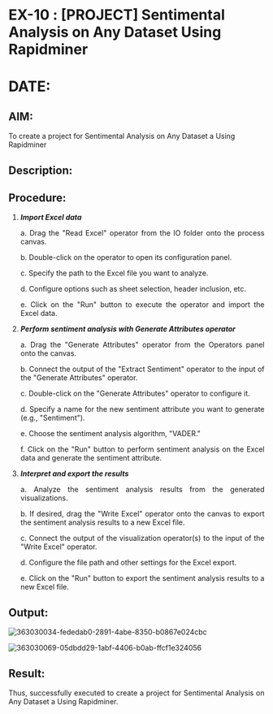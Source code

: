 # EX-10 : [PROJECT] Sentimental Analysis on Any Dataset Using Rapidminer
# DATE: 

## AIM: 
To create a project for Sentimental Analysis on Any Dataset a Using Rapidminer

## Description: 
<div align = "justify">

## Procedure:
1) ***Import Excel data***
    <p>a. Drag the "Read Excel" operator from the IO folder onto the process canvas.
    <p>b. Double-click on the operator to open its configuration panel.
    <p>c. Specify the path to the Excel file you want to analyze.
    <p>d. Configure options such as sheet selection, header inclusion, etc.
    <p>e. Click on the "Run" button to execute the operator and import the Excel data.
2) ***Perform sentiment analysis with Generate Attributes operator***
    <p>a. Drag the "Generate Attributes" operator from the Operators panel onto the canvas.
    <p>b. Connect the output of the "Extract Sentiment" operator to the input of the "Generate Attributes" operator.
    <p>c. Double-click on the "Generate Attributes" operator to configure it.
    <p>d. Specify a name for the new sentiment attribute you want to generate (e.g., "Sentiment").
    <p>e. Choose the sentiment analysis algorithm, "VADER."
    <p>f. Click on the "Run" button to perform sentiment analysis on the Excel data and generate the sentiment attribute.
3) ***Interpret and export the results***
    <p>a. Analyze the sentiment analysis results from the generated visualizations.
    <p>b. If desired, drag the "Write Excel" operator onto the canvas to export the sentiment analysis results to a new Excel file.
    <p>c. Connect the output of the visualization operator(s) to the input of the "Write Excel" operator.
    <p>d. Configure the file path and other settings for the Excel export.
    <p>e. Click on the "Run" button to export the sentiment analysis results to a new Excel file.

## Output:


![363030034-fededab0-2891-4abe-8350-b0867e024cbc](https://github.com/user-attachments/assets/8ee4165e-2073-4392-9347-665880c3fc66)


![363030069-05dbdd29-1abf-4406-b0ab-ffcf1e324056](https://github.com/user-attachments/assets/b668c05a-9270-4580-aac1-3ef7c462fd75)



## Result:
Thus, successfully executed to create a project for Sentimental Analysis on Any Dataset a Using Rapidminer.
